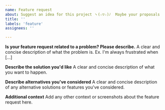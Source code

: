 ```yaml
---
name: Feature request
about: Suggest an idea for this project ヽ(☆▽☆)ﾉ  Maybe your proposals are that important missing thing, without witch Rokita can't performing its mission! Σ(°ロ°) 
title: ''
labels: 'feature'
assignees: ''

---
```


**Is your feature request related to a problem? Please describe.**
A clear and concise description of what the problem is. Ex. I'm always frustrated when [...]

**Describe the solution you'd like**
A clear and concise description of what you want to happen.

**Describe alternatives you've considered**
A clear and concise description of any alternative solutions or features you've considered.

**Additional context**
Add any other context or screenshots about the feature request here.
